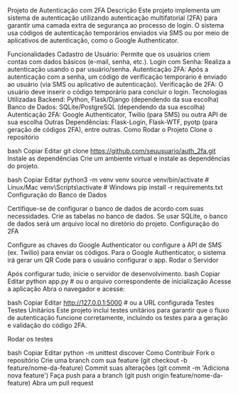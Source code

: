 Projeto de Autenticação com 2FA
Descrição
Este projeto implementa um sistema de autenticação utilizando autenticação multifatorial (2FA) para garantir uma camada extra de segurança ao processo de login. O sistema usa códigos de autenticação temporários enviados via SMS ou por meio de aplicativos de autenticação, como o Google Authenticator.

Funcionalidades
Cadastro de Usuário: Permite que os usuários criem contas com dados básicos (e-mail, senha, etc.).
Login com Senha: Realiza a autenticação usando o par usuário/senha.
Autenticação 2FA: Após a autenticação com a senha, um código de verificação temporário é enviado ao usuário (via SMS ou aplicativo de autenticação).
Verificação de 2FA: O usuário deve inserir o código temporário para concluir o login.
Tecnologias Utilizadas
Backend: Python, Flask/Django (dependendo da sua escolha)
Banco de Dados: SQLite/PostgreSQL (dependendo da sua escolha)
Autenticação 2FA: Google Authenticator, Twilio (para SMS) ou outra API de sua escolha
Outras Dependências: Flask-Login, Flask-WTF, pyotp (para geração de códigos 2FA), entre outras.
Como Rodar o Projeto
Clone o repositório

bash
Copiar
Editar
git clone https://github.com/seuusuario/auth_2fa.git
Instale as dependências Crie um ambiente virtual e instale as dependências do projeto.

bash
Copiar
Editar
python3 -m venv venv
source venv/bin/activate  # Linux/Mac
venv\Scripts\activate  # Windows
pip install -r requirements.txt
Configuração do Banco de Dados

Certifique-se de configurar o banco de dados de acordo com suas necessidades.
Crie as tabelas no banco de dados.
Se usar SQLite, o banco de dados será um arquivo local no diretório do projeto.
Configuração do 2FA

Configure as chaves do Google Authenticator ou configure a API de SMS (ex. Twilio) para enviar os códigos.
Para o Google Authenticator, o sistema irá gerar um QR Code para o usuário configurar o app.
Rodar o Servidor

Após configurar tudo, inicie o servidor de desenvolvimento.
bash
Copiar
Editar
python app.py  # ou o arquivo correspondente de inicialização
Acesse a aplicação Abra o navegador e acesse:

bash
Copiar
Editar
http://127.0.0.1:5000  # ou a URL configurada
Testes
Testes Unitários Este projeto inclui testes unitários para garantir que o fluxo de autenticação funcione corretamente, incluindo os testes para a geração e validação do código 2FA.

Rodar os testes

bash
Copiar
Editar
python -m unittest discover
Como Contribuir
Fork o repositório
Crie uma branch com sua feature (git checkout -b feature/nome-da-feature)
Commit suas alterações (git commit -m 'Adiciona nova feature')
Faça push para a branch (git push origin feature/nome-da-feature)
Abra um pull request